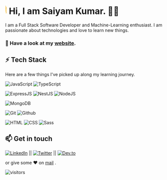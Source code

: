 
# <img src="https://raw.githubusercontent.com/ABSphreak/ABSphreak/master/gifs/Hi.gif" height="32px" width="5px"> Hi, I am Saiyam Kumar. 👨‍💻

I am a Full Stack Software Developer and Machine-Learning enthusiast. I am passionate about technologies and love to learn new things.

### 🔭 Have a look at my [website](https://devitup.in/).


## ⚡ Tech Stack

Here are a few things I've picked up along my learning journey.


  ![JavaScript](https://img.shields.io/badge/JavaScript-F7DF1E?style=for-the-badge&logo=javascript&logoColor=black) ![TypeScript](https://img.shields.io/badge/TypeScript-007ACC?style=for-the-badge&logo=typescript&logoColor=white) 
  
![ExpressJS](https://img.shields.io/badge/Express.js-404D59?style=for-the-badge) ![NestJS](https://img.shields.io/badge/nestjs%20-%23E0234E.svg?&style=for-the-badge&logo=nestjs&logoColor=white) ![NodeJS](https://img.shields.io/badge/Node.js-43853D?style=for-the-badge&logo=node.js&logoColor=white) 

![MongoDB](https://img.shields.io/badge/MongoDB-4EA94B?style=for-the-badge&logo=mongodb&logoColor=white)

![Git](https://img.shields.io/badge/git%20-%23F05033.svg?&style=for-the-badge&logo=git&logoColor=white) ![Github](https://img.shields.io/badge/github%20-%23121011.svg?&style=for-the-badge&logo=github&logoColor=white)

![HTML](https://img.shields.io/badge/HTML5-E34F26?style=for-the-badge&logo=html5&logoColor=white) ![CSS](https://img.shields.io/badge/CSS-239120?&style=for-the-badge&logo=css3&logoColor=white)  ![Sass](https://img.shields.io/badge/Sass-CC6699?style=flat-square&logo=Sass&logoColor=white)

## 📫 Get in touch
[![LinkedIn](https://img.shields.io/badge/LinkedIn-0077B5?style=for-the-badge&logo=linkedin&logoColor=white)](https://in.linkedin.com/in/saiyam0211) || [![Twitter](https://img.shields.io/badge/Twitter-1DA1F2?style=for-the-badge&logo=twitter&logoColor=white)](https://twitter.com/saiyam0211) || [![Dev.to](https://img.shields.io/badge/dev.to-0A0A0A?style=for-the-badge&logo=dev.to&logoColor=white)](https://dev.to/saiyam0211)


 or give some ♥ on [mail](mailto:saiyamkumar2007+approach@gmail.com) .



![visitors](https://visitor-badge.glitch.me/badge?page_id=saiyam0211/saiyam0211)


 
